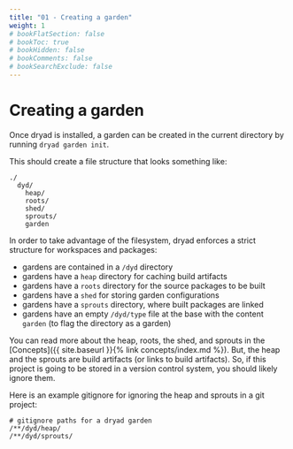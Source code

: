 ```yaml
---
title: "01 - Creating a garden"
weight: 1
# bookFlatSection: false
# bookToc: true
# bookHidden: false
# bookComments: false
# bookSearchExclude: false
---
```


# Creating a garden

Once dryad is installed, a garden can be created in the current directory by running `dryad garden init`.

This should create a file structure that looks something like:

```
./
  dyd/
    heap/
    roots/
    shed/
    sprouts/
    garden
```

In order to take advantage of the filesystem, dryad enforces a strict structure for workspaces and packages:
- gardens are contained in a `/dyd` directory
- gardens have a `heap` directory for caching build artifacts
- gardens have a `roots` directory for the source packages to be built
- gardens have a `shed` for storing garden configurations
- gardens have a `sprouts` directory, where built packages are linked
- gardens have an empty `/dyd/type` file at the base with the content `garden` (to flag the directory as a garden)

You can read more about the heap, roots, the shed, and sprouts in the [Concepts]({{ site.baseurl }}{% link concepts/index.md %}).  But, the heap and the sprouts are build artifacts (or links to build artifacts).  So, if this project is going to be stored in a version control system, you should likely ignore them.

Here is an example gitignore for ignoring the heap and sprouts in a git project:

```
# gitignore paths for a dryad garden
/**/dyd/heap/
/**/dyd/sprouts/
```

